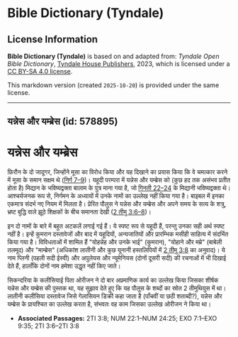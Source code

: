 # Bible Dictionary (Tyndale)

## License Information

**Bible Dictionary (Tyndale)** is based on and adapted from: _Tyndale Open Bible Dictionary_, [Tyndale House Publishers](https://tyndaleopenresources.com/), 2023, which is licensed under a [CC BY-SA 4.0 license](https://creativecommons.org/licenses/by-sa/4.0/legalcode.en).

This markdown version (created `2025-10-20`) is provided under the same license.



--------------------------------

## यन्नेस और यम्ब्रेस (id: 578895)

यन्नेस और यम्ब्रेस
==================

फ़िरौन के दो जादूगर, जिन्होंने मूसा का विरोध किया और यह दिखाने का प्रयास किया कि वे चमत्कार करने में मूसा के समान सक्षम थे ([निर्ग 7–9](https://ref.ly/Exod7:1-Exod9:35))। यहूदी परम्परा में यन्नेस और यम्ब्रेस को (कुछ हद तक असंभव प्रतीत होता है) मिद्यान के भविष्यद्वक्ता बालाम के पुत्र माना गया है, जो [गिनती 22–24](https://ref.ly/Num22:1-Num24:25) के मिद्यानी भविष्यद्वक्ता थे। आश्चर्यजनक रूप से, निर्गमन के अध्यायों में उनके नामों का उल्लेख नहीं किया गया है। बाइबल में इनका एकमात्र संदर्भ नए नियम में मिलता है। प्रेरित पौलुस ने यन्नेस और यम्ब्रेस और अपने समय के सत्य के शत्रु, भ्रष्ट बुद्धि वाले झूठे शिक्षकों के बीच समानता देखी ([2 तीमु 3:6–8](https://ref.ly/2Tim3:6-2Tim3:8))।

इन दो नामों के बारे में बहुत अटकलें लगाई गई हैं। ये स्पष्ट रूप से यहूदी हैं, परन्तु उनका सही अर्थ स्पष्ट नहीं है। इन्हें कुमरान दस्तावेजों और बाद में यहूदियों, अन्यजातियों और प्रारम्भिक मसीही साहित्य में संदर्भित किया गया है। विविधताओं में शामिल हैं "योहन्नेह और उनके भाई" (कुमरान), "योहाने और मम्रे" (बाबेली तलमूद) और "माम्ब्रेस" (अधिकांश लातीनी और कुछ यूनानी हस्तलिपियों में [2 तीमु 3:8](https://ref.ly/2Tim3:8) का अनुवाद)। ये नाम प्लिनी (पहली सदी ईस्वी) और अपुलेयस और न्यूमेनियस (दोनों दूसरी सदी) की रचनाओं में भी दिखाई देते हैं, हालाँकि दोनों नाम हमेशा उद्धृत नहीं किए जाते।

सिकन्दरिया के कलीसियाई पिता ओरीजन ने दो बार अप्रमाणिक कार्य का उल्लेख किया जिसका शीर्षक यन्नेस और यम्ब्रेस की पुस्तक था, यह सुझाव देते हुए कि यह पौलुस के शब्दों का स्रोत 2 तीमुथियुस में था। लातीनी कलीसिया दस्तावेज जिसे गेलासियन डिक्री कहा जाता है (पाँचवीं या छठी शताब्दी?), यन्नेस और यम्ब्रेस के प्रायश्चित का उल्लेख करता है, संभवतः वह काम जिसका उल्लेख ओरीजन ने किया था।

* **Associated Passages:** 2TI 3:8; NUM 22:1–NUM 24:25; EXO 7:1–EXO 9:35; 2TI 3:6–2TI 3:8

